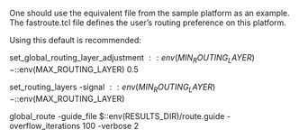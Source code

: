One should use the equivalent file from the sample platform as an example.
The fastroute.tcl file defines the user’s routing preference on this platform.

Using this default is recommended:

set_global_routing_layer_adjustment $::env(MIN_ROUTING_LAYER)-$::env(MAX_ROUTING_LAYER) 0.5

set_routing_layers -signal $::env(MIN_ROUTING_LAYER)-$::env(MAX_ROUTING_LAYER)

global_route -guide_file $::env(RESULTS_DIR)/route.guide -overflow_iterations 100  -verbose 2
